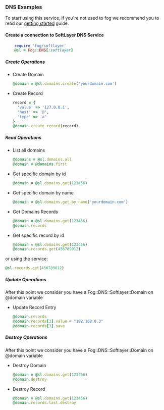 ### DNS Examples

To start using this service, if you're not used to fog we recommend you to read our [getting started](getting_started.md) guide.


#### Create a connection to SoftLayer DNS Service

```ruby
	require 'fog/softlayer'
	@sl = Fog::DNS[:softlayer]
```

##### Create Operations

* Create Domain

  ```ruby
  @domain = @sl.domains.create('yourdomain.com')
  ```

* Create Record

  ```ruby
  record = {
    'value' => '127.0.0.1',
    'host' => '@',
    'type' => 'a'
  }
  @domain.create_record(record)
  ```

##### Read Operations

* List all domains

  ```ruby
  @domains = @sl.domains.all
  @domain = @domains.first
  ```

* Get specific domain by id

  ```ruby
  @domain = @sl.domains.get(123456)
  ```

* Get specific domain by name

  ```ruby
  @domain = @sl.domains.get_by_name('yourdomain.com')
  ```

* Get Domains Records

  ```ruby
  @domain = @sl.domains.get(123456)
  @domain.records
  ```
  
* Get specific record by id

  ```ruby
  @domain = @sl.domains.get(123456)
  @domain.records.get(456789012)
  ```
  
or using the service:

  ```ruby
  @sl.records.get(456789012)
  ```

##### Update Operations

After this point we consider you have a Fog::DNS::Softlayer::Domain on @domain variable

* Update Record Entry

  ```ruby
  @domain.records
  @domain.records[3].value = "192.168.0.3"
  @domain.records[3].save
  ```

##### Destroy Operations

After this point we consider you have a Fog::DNS::Softlayer::Domain on @domain variable

* Destroy Domain

  ```ruby
  @domain = @sl.domains.get(123456)
  @domain.destroy
  ```

* Destroy Record

  ```ruby
  @domain = @sl.domains.get(123456)
  @domain.records.last.destroy
  ```
